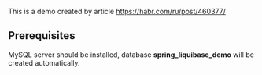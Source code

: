 This is a demo created by article https://habr.com/ru/post/460377/

## Prerequisites
MySQL server should be installed, database **spring_liquibase_demo** will be created automatically.